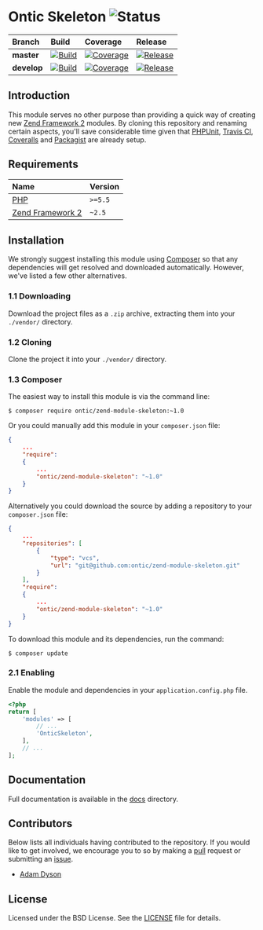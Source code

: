 # Ontic Skeleton ![Status](https://img.shields.io/badge/project-maintained-brightgreen.svg)

| Branch             | Build               | Coverage            | Release              |
| :----------------- | :------------------ | :------------------ | :------------------- |
| **master**         | [![Build](https://img.shields.io/travis/ontic/zend-module-skeleton/master.svg)](https://travis-ci.org/ontic/zend-module-skeleton)  | [![Coverage](https://img.shields.io/coveralls/ontic/zend-module-skeleton/master.svg)](https://coveralls.io/r/ontic/zend-module-skeleton?branch=master)   | [![Release](https://img.shields.io/packagist/v/ontic/zend-module-skeleton.svg)](https://packagist.org/packages/ontic/zend-module-skeleton)    | 
| **develop**        | [![Build](https://img.shields.io/travis/ontic/zend-module-skeleton/develop.svg)](https://travis-ci.org/ontic/zend-module-skeleton) | [![Coverage](https://img.shields.io/coveralls/ontic/zend-module-skeleton/develop.svg)](https://coveralls.io/r/ontic/zend-module-skeleton?branch=develop) | [![Release](https://img.shields.io/packagist/vpre/ontic/zend-module-skeleton.svg)](https://packagist.org/packages/ontic/zend-module-skeleton) |

## Introduction

This module serves no other purpose than providing a quick way of creating new [Zend Framework 2](http://framework.zend.com)
modules. By cloning this repository and renaming certain aspects, you'll save considerable time given
that [PHPUnit](https://phpunit.de), [Travis CI](https://travis-ci.org), [Coveralls](https://coveralls.io) and [Packagist](https://packagist.org) are already setup.

## Requirements

| Name                                                                                          | Version       |
| :-------------------------------------------------------------------------------------------- | :------------ |
[PHP](https://www.php.net/)                                                                     | `>=5.5`       |
[Zend Framework 2](https://github.com/zendframework/zf2)                                        | `~2.5`        |

## Installation

We strongly suggest installing this module using [Composer](https://getcomposer.org) so that any dependencies
will get resolved and downloaded automatically. However, we've listed a few other alternatives.

### 1.1 Downloading

Download the project files as a `.zip` archive, extracting them into your `./vendor/` directory.

### 1.2 Cloning

Clone the project it into your `./vendor/` directory.

### 1.3 Composer

The easiest way to install this module is via the command line:

```
$ composer require ontic/zend-module-skeleton:~1.0
```

Or you could manually add this module in your `composer.json` file:

```json
{
	...
	"require":
	{
		...
		"ontic/zend-module-skeleton": "~1.0"
	}
}
```

Alternatively you could download the source by adding a repository to your `composer.json` file:

```json
{
	...
	"repositories": [
		{
			"type": "vcs",
			"url": "git@github.com:ontic/zend-module-skeleton.git"
		}
	],
	"require":
	{
		...
		"ontic/zend-module-skeleton": "~1.0"
	}
}
```

To download this module and its dependencies, run the command:

```
$ composer update
```

### 2.1 Enabling

Enable the module and dependencies in your `application.config.php` file.

```php
<?php
return [
	'modules' => [
		// ...
		'OnticSkeleton',
	],
	// ...
];

```

## Documentation

Full documentation is available in the [docs](/docs) directory.

## Contributors

Below lists all individuals having contributed to the repository. If you would like to get involved, we encourage
you to so by making a [pull](../../pulls) request or submitting an [issue](../../issues).

* [Adam Dyson](https://github.com/adamdyson)

## License

Licensed under the BSD License. See the [LICENSE](/LICENSE) file for details.
